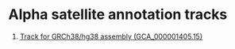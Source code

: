 # Alpha satellite annotation tracks

1. [Track for GRCh38/hg38 assembly (GCA_000001405.15)](https://genome.ucsc.edu/cgi-bin/hgTracks?db=hg38&hgt.customText=https://raw.github.com/enigene/AS-tracks/master/GRCh38-GCA_000001405.15/human-GRC-hg38-M1SFsv2.2.bed.gz)
